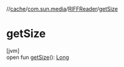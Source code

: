 //[cache](../../../index.md)/[com.sun.media](../index.md)/[RIFFReader](index.md)/[getSize](get-size.md)

# getSize

[jvm]\
open fun [getSize](get-size.md)(): [Long](https://kotlinlang.org/api/latest/jvm/stdlib/kotlin/-long/index.html)
